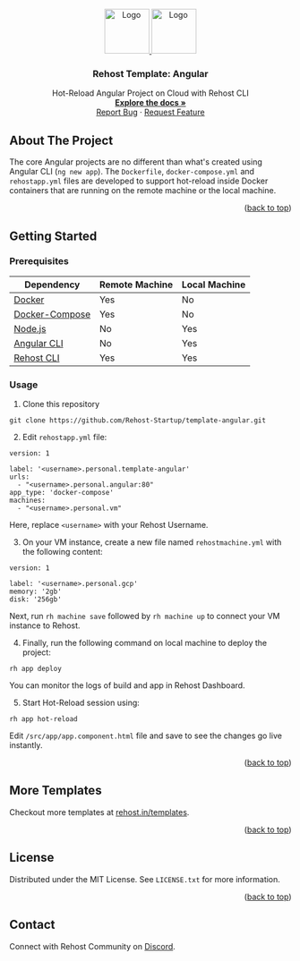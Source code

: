 <div id="top"></div>
<!-- PROJECT LOGO -->
<br />
<div align="center">
  <a href="https://rehost.in/assets/images/logo.svg">
    <img src="https://rehost.in/assets/images/logo.svg" alt="Logo" width="80" height="80">
    <img src="https://rehost.in/assets/images/AngularJS-Shield.svg" alt="Logo" width="80" height="80">
  </a>

<h3 align="center">Rehost Template: Angular</h3>
  <p align="center">
    Hot-Reload Angular Project on Cloud with Rehost CLI
    <br />
    <a href="https://docs.rehost.in/#/getting-started/quickstart"><strong>Explore the docs »</strong></a>
    <br />
    <a href="https://github.com/Rehost-Startup/template-angular/issues">Report Bug</a>
    ·
    <a href="https://github.com/Rehost-Startup/template-angular/issues">Request Feature</a>
  </p>
</div>

<!-- ABOUT THE PROJECT -->
## About The Project

The core Angular projects are no different than what's created using Angular CLI (`ng new app`). The `Dockerfile`, `docker-compose.yml` and `rehostapp.yml` files are developed to support hot-reload inside Docker containers that are running on the remote machine or the local machine.

<p align="right">(<a href="#top">back to top</a>)</p>

<!-- GETTING STARTED -->
## Getting Started

### Prerequisites

Dependency | Remote Machine | Local Machine |
--- | --- | --- |
[Docker](https://docs.docker.com/get-docker/) | Yes | No |
[Docker-Compose](https://docs.docker.com/compose/install/) | Yes | No |
[Node.js](https://nodejs.org/en/) | No | Yes |
[Angular CLI](https://angular.io/cli) | No| Yes |
[Rehost CLI](https://docs.rehost.in/#/getting-started/installation) | Yes | Yes |

### Usage

1. Clone this repository
```
git clone https://github.com/Rehost-Startup/template-angular.git
```
2. Edit `rehostapp.yml` file:
```
version: 1

label: '<username>.personal.template-angular'
urls:
  - "<username>.personal.angular:80"
app_type: 'docker-compose'
machines:
  - "<username>.personal.vm"
```
Here, replace `<username>` with your Rehost Username.

3. On your VM instance, create a new file named `rehostmachine.yml` with the following content: 
```
version: 1

label: '<username>.personal.gcp'
memory: '2gb'
disk: '256gb'
``` 
Next, run `rh machine save` followed by `rh machine up` to connect your VM instance to Rehost.

4. Finally, run the following command on local machine to deploy the project:
```
rh app deploy
```
You can monitor the logs of build and app in Rehost Dashboard.

5. Start Hot-Reload session using:
```
rh app hot-reload
```
Edit `/src/app/app.component.html` file and save to see the changes go live instantly.
<p align="right">(<a href="#top">back to top</a>)</p>

<!-- USAGE EXAMPLES -->
## More Templates

Checkout more templates at [rehost.in/templates](https://rehost.in/templates).

<p align="right">(<a href="#top">back to top</a>)</p>

<!-- LICENSE -->
## License

Distributed under the MIT License. See `LICENSE.txt` for more information.

<p align="right">(<a href="#top">back to top</a>)</p>

<!-- CONTACT -->
## Contact

Connect with Rehost Community on [Discord](https://discord.gg/RnkBxDJJhQ).
